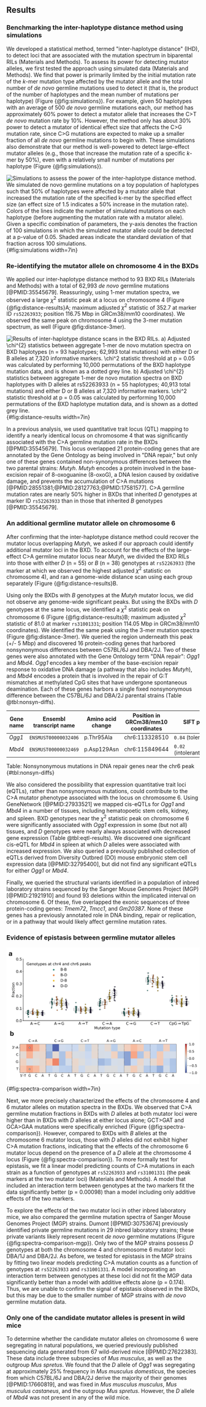 ## Results

### Benchmarking the inter-haplotype distance method using simulations

We developed a statistical method, termed "inter-haplotype distance" (IHD), to detect loci that are associated with the mutation spectrum in biparental RILs (Materials and Methods). To assess its power for detecting mutator alleles, we first tested the approach using simulated data (Materials and Methods). We find that power is primarily limited by the initial mutation rate of the $k$-mer mutation type affected by the mutator allele and the total number of *de novo* germline mutations used to detect it (that is, the product of the number of haplotypes and the mean number of mutations per haplotype) (Figure {@fig:simulations}). For example, given 50 haplotypes with an average of 500 *de novo* germline mutations each, our method has approximately 60% power to detect a mutator allele that increases the C>T *de novo* mutation rate by 10%. However, the method only has about 30% power to detect a mutator of identical effect size that affects the C>G mutation rate, since C>G mutations are expected to make up a smaller fraction of all *de novo* germline mutations to begin with. These simulations also demonstrate that our method is well-powered to detect large-effect mutator alleles (e.g., those that increase the mutation rate of a specific $k$-mer by 50%), even with a relatively small number of mutations per haplotype (Figure {@fig:simulations}).

![**Simulations to assess the power of the inter-haplotype distance method.** We simulated *de novo* germline mutations on a toy population of haplotypes such that 50% of haplotypes were affected by a mutator allele that increased the mutation rate of the specified $k$-mer by the specified effect size (an effect size of 1.5 indicates a 50% increase in the mutation rate). Colors of the lines indicate the number of simulated mutations on each haplotype (before augmenting the mutation rate with a mutator allele). Given a specific combination of parameters, the y-axis denotes the fraction of 100 simulations in which the simulated mutator allele could be detected at a p-value of 0.05. Shaded areas indicate the standard deviation of that fraction across 100 simulations.](images/sims.png){#fig:simulations width=7in} 

### Re-identifying the mutator allele on chromosome 4 in the BXDs

We applied our inter-haplotype distance method to 93 BXD RILs (Materials and Methods) with a total of 62,993 *de novo* germline mutations [@PMID:35545679]. Reassuringly, using 1-mer mutation spectra, we observed a large $\chi^{2}$ statistic peak at a locus on chromosome 4 (Figure {@fig:distance-results}A; maximum adjusted $\chi^2$ statistic of 352.7 at marker ID `rs52263933`; position 116.75 Mbp in GRCm38/mm10 coordinates). We observed the same peak on chromosome 4 using the 3-mer mutation spectrum, as well (Figure @fig:distance-3mer).

![**Results of inter-haplotype distance scans in the BXD RILs.** **a)** Adjusted $\chi^{2}$ statistics between aggregate 1-mer *de novo* mutation spectra on BXD haplotypes (n = 93 haplotypes; 62,993 total mutations) with either *D* or *B* alleles at 7,320 informative markers. $\chi^2$ statistic threshold at p = 0.05 was calculated by performing 10,000 permutations of the BXD haplotype mutation data, and is shown as a dotted grey line. **b)** Adjusted $\chi^{2}$ statistics between aggregate 1-mer *de novo* mutation spectra on BXD haplotypes with *D* alleles at `rs52263933` (n = 55 haplotypes; 40,913 total mutations) and either *D* or *B* alleles at 7,320 informative markers. $\chi^2$ statistic threshold at p = 0.05 was calculated by performing 10,000 permutations of the BXD haplotype mutation data, and is shown as a dotted grey line.](images/fig-distance-results.png){#fig:distance-results width=7in} 

In a previous analysis, we used quantitative trait locus (QTL) mapping to identify a nearly identical locus on chromosome 4 that was significantly associated with the C>A germline mutation rate in the BXDs [@PMID:35545679]. This locus overlapped 21 protein-coding genes that are annotated by the Gene Ontology as being involved in "DNA repair," but only one of these genes contained non-synonymous differences between the two parental strains: *Mutyh*. *Mutyh* encodes a protein involved in the base-excision repair of 8-oxoguanine (8-oxoG), a DNA lesion caused by oxidative damage, and prevents the accumulation of C>A mutations [@PMID:28551381;@PMID:28127763;@PMID:17581577]. C>A germline mutation rates are nearly 50% higher in BXDs that inherited *D* genotypes at marker ID `rs52263933` than in those that inherited *B* genotypes [@PMID:35545679].

### An additional germline mutator allele on chromosome 6

After confirming that the inter-haplotype distance method could recover the mutator locus overlapping *Mutyh*, we asked if our approach could identify additional mutator loci in the BXD. To account for the effects of the large-effect C>A germline mutator locus near *Mutyh*, we divided the BXD RILs into those with either *D* (n = 55) or *B* (n = 38) genotypes at `rs52263933` (the marker at which we observed the highest adjusted $\chi^{2}$ statistic on chromosome 4), and ran a genome-wide distance scan using each group separately (Figure {@fig:distance-results}B.

Using only the BXDs with *B* genotypes at the *Mutyh* mutator locus, we did not observe any genome-wide significant peaks. But using the BXDs with *D* genotypes at the same locus, we identified a $\chi^{2}$ statistic peak on chromosome 6 (Figure {@fig:distance-results}B; maximum adjusted $\chi^2$ statistic of 81.0 at marker `rs31001331`; position 114.05 Mbp in GRCm38/mm10 coordinates). We identified the same peak using the 3-mer mutation spectra (Figure @fig:distance-3mer). We queried the region underneath this peak (+/- 5 Mbp) and discovered 16 protein-coding genes that harbored nonsynonymous differences between C57BL/6J and DBA/2J. Two of these genes were also annotated with the Gene Ontology term "DNA repair": *Ogg1* and *Mbd4*. *Ogg1* encodes a key member of the base-excision repair response to oxidative DNA damage (a pathway that also includes *Mutyh*), and *Mbd4* encodes a protein that is involved in the repair of G:T mismatches at methylated CpG sites that have undergone spontaneous deamination. Each of these genes harbors a single fixed nonsynonymous difference between the C57BL/6J and DBA/2J parental strains (Table @tbl:nonsyn-diffs). 

| Gene name | Ensembl transcript name | Amino acid change | Position in GRCm38/mm10 coordinates | SIFT prediction | 
| - | - | - | - | - |
| *Ogg1* | `ENSMUST00000032406` | p.Thr95Ala | chr6:113328510 | `0.84` (tolerant/benign) | 
| *Mbd4* | `ENSMUST00000032469` | p.Asp129Asn | chr6:115849644 | `0.02` (intolerant/deleterious) | 

Table: Nonsynonymous mutations in DNA repair genes near the chr6 peak {#tbl:nonsyn-diffs}

We also considered the possibility that expression quantitative trait loci (eQTLs), rather than nonsynonymous mutations, could contribute to the C>A mutator phenotype associated with the locus on chromosome 6. Using GeneNetwork [@PMID:27933521] we mapped cis-eQTLs for *Ogg1* and *Mbd4* in a number of tissues, including hematopoetic stem cells, kidney, and spleen. BXD genotypes near the $\chi^{2}$ statistic peak on chromosome 6 were significantly associated with *Ogg1* expression in some (but not all) tissues, and *D* genotypes were nearly always associated with decreased gene expression (Table @tbl:eqtl-results). We discovered one significant cis-eQTL for *Mbd4* in spleen at which *D* alleles were associated with increased expression. We also queried a previously published collection of eQTLs derived from Diversity Outbred (DO) mouse embryonic stem cell expression data [@PMID:32795400], but did not find any significant eQTLs for either *Ogg1* or *Mbd4*.

Finally, we queried the structural variants identified in a population of inbred laboratory strains sequenced by the Sanger Mouse Genomes Project (MGP) [@PMID:21921910] and found 93 deletions within the implicated interval on chromosome 6. Of these, five overlapped the exonic sequences of three protein-coding genes: *Tmem72*, *Tmcc1*, and *Gm20387*. None of these genes has a previously annotated role in DNA binding, repair or replication, or in a pathway that would likely affect germline mutation rates.

### Evidence of epistasis between germline mutator alleles

![**BXD mutation spectra are affected by alleles at both mutator loci.** **a)** Fractions of *de novo* germline mutations in BXDs with either *D* or *B* genotypes at markers `rs52263933` and `rs31001331`, stratified by mutation type. **b)** $\log_2$-transformed ratios of 3-mer mutation fractions in BXDs with *D* genotypes at `rs52263933` and either *D* or *B* haplotypes at `rs31001331`. Comparisons for which a $\chi_2$ test of independence returned p < $\frac{0.05}{96}$ (Bonferonni corrected p < 0.05) are annotated with a white dot.](images/fig-spectra-comparison.png){#fig:spectra-comparison width=7in} 

Next, we more precisely characterized the effects of the chromosome 4 and 6 mutator alleles on mutation spectra in the BXDs. We observed that C>A germline mutation fractions in BXDs with *D* alleles at both mutator loci were higher than in BXDs with *D* alleles at either locus alone; GCT>GAT and GCA>GAA mutations were specifically enriched (Figure {@fig:spectra-comparison}). However, compared to BXDs with *B* alleles at the chromosome 6 mutator locus, those with *D* alleles did not exhibit higher C>A mutation fractions, indicating that the effects of the chromosome 6 mutator locus depend on the presence of a *D* allele at the chromosome 4 locus (Figure {@fig:spectra-comparison}). To more formally test for epistasis, we fit a linear model predicting counts of C>A mutations in each strain as a function of genotypes at `rs52263933` and `rs31001331` (the peak markers at the two mutator loci) (Materials and Methods). A model that included an interaction term between genotypes at the two markers fit the data significantly better (p = 0.00098) than a model including only additive effects of the two markers.

To explore the effects of the two mutator loci in other inbred laboratory mice, we also compared the germline mutation spectra of Sanger Mouse Genomes Project (MGP) strains. Dumont [@PMID:30753674] previously identified private germline mutations in 29 inbred laboratory strains; these private variants likely represent recent *de novo* germline mutations (Figure {@fig:spectra-comparison-mgp}). Only two of the MGP strains possess *D* genotypes at both the chromosome 4 and chromosome 6 mutator loci: DBA/1J and DBA/2J. As before, we tested for epistasis in the MGP strains by fitting two linear models predicting C>A mutation counts as a function of genotypes at `rs52263933` and `rs31001331`. A model incorporating an interaction term between genotypes at these loci did not fit the MGP data significantly better than a model with additive effects alone (p = 0.174). Thus, we are unable to confirm the signal of epistasis observed in the BXDs, but this may be due to the smaller number of MGP strains with *de novo* germline mutation data.

### Only one of the candidate mutator alleles is present in wild mice 

To determine whether the candidate mutator alleles on chromosome 6 were segregating in natural populations, we queried previously published sequencing data generated from 67 wild-derived mice [@PMID:27622383]. These data include three subspecies of *Mus musculus*, as well as the outgroup *Mus spretus*. We found that the *D* allele of *Ogg1* was segregating at approximately 25% frequency in *Mus musculus domesticus*, the species from which C57BL/6J and DBA/2J derive the majority of their genomes [@PMID:17660819], and was fixed in *Mus musculus musculus*, *Mus musculus castaneus*, and the outgroup *Mus spretus*. However, the *D* allele of *Mbd4* was not present in any of the wild mice.

